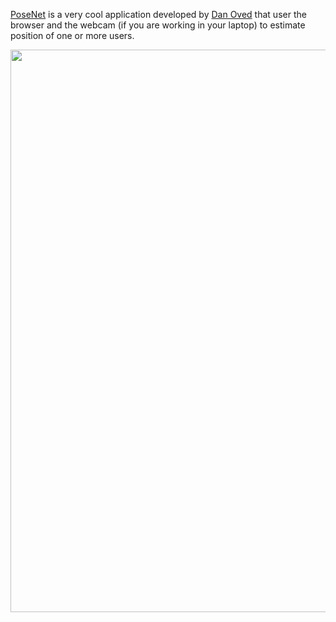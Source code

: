 [PoseNet](https://control.kylemcdonald.net/posenet/) is a very cool application developed by [Dan Oved](https://twitter.com/oveddan) that user the browser and the webcam (if you are working in your laptop) to estimate position of one or more users.

<img src="https://totovr.github.io//assets/net/net.png" width="900">
